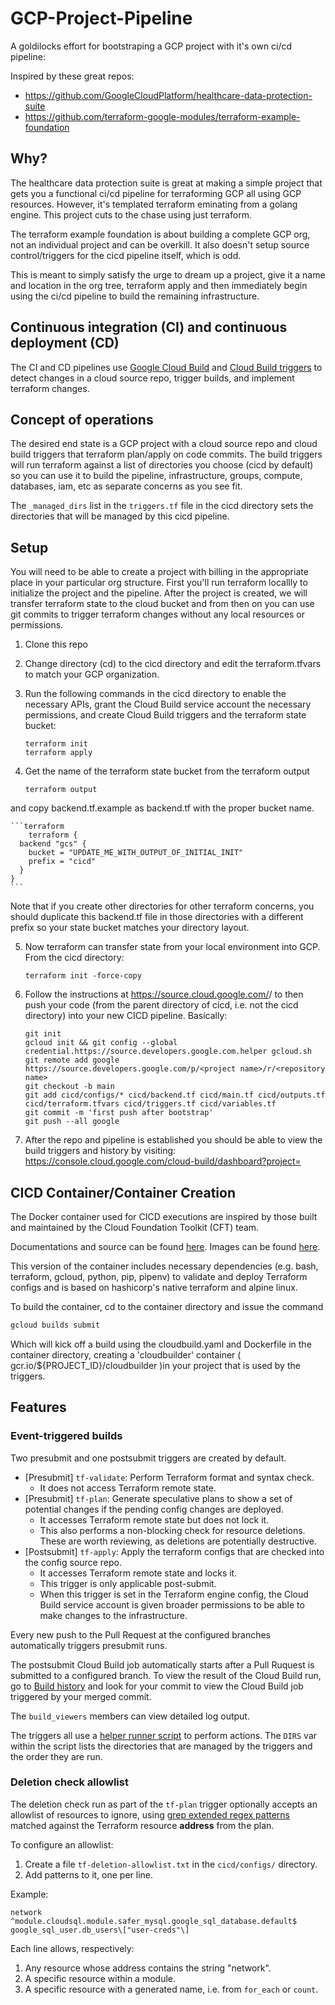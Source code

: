 
# GCP-Project-Pipeline

A goldilocks effort for bootstraping a GCP project with it's own ci/cd pipeline:

Inspired by these great repos:

  - https://github.com/GoogleCloudPlatform/healthcare-data-protection-suite
  - https://github.com/terraform-google-modules/terraform-example-foundation

## Why?
The healthcare data protection suite is great at making a simple project that gets you a functional ci/cd pipeline for terraforming GCP all using GCP resources. However, it's templated terraform eminating from a golang engine. This project cuts to the chase using just terraform.

The terraform example foundation is about building a complete GCP org, not an individual project and can be overkill. It also doesn't setup source control/triggers for the cicd pipeline itself, which is odd.

This is meant to simply satisfy the urge to dream up a project, give it a name and location in the org tree, terraform apply and then immediately begin using the ci/cd pipeline to build the remaining infrastructure.


## Continuous integration (CI) and continuous deployment (CD)

The CI and CD pipelines use
[Google Cloud Build](https://cloud.google.com/cloud-build) and
[Cloud Build triggers](https://cloud.google.com/cloud-build/docs/automating-builds/create-manage-triggers)
to detect changes in a cloud source repo, trigger builds, and implement terraform changes.

## Concept of operations
The desired end state is a GCP project with a cloud source repo and cloud build triggers that terraform plan/apply on code commits. The build triggers will run terraform against a list of directories you choose (cicd by default) so you can use it to build the pipeline, infrastructure, groups, compute, databases, iam, etc as separate concerns as you see fit.

The `_managed_dirs` list in the `triggers.tf` file in the cicd directory sets the directories that will be managed by this cicd pipeline.

## Setup
You will need to be able to create a project with billing in the appropriate place in your particular org structure. First you'll run terraform locallly to initialize the project and the pipeline. After the project is created, we will transfer terraform state to the cloud bucket and from then on you can use git commits to trigger terraform changes without any local resources or permissions.

1. Clone this repo

2. Change directory (cd) to the cicd directory and edit the terraform.tfvars to match your GCP organization.

3. Run the following commands in the cicd directory to enable the necessary APIs,
   grant the Cloud Build service account the necessary permissions, and create
   Cloud Build triggers and the terraform state bucket:

    ```shell
    terraform init
    terraform apply
    ```
4. Get the name of the terraform state bucket from the terraform output

    ```shell
    terraform output
    ```
  and copy backend.tf.example as backend.tf with the proper bucket name.

    ```terraform
        terraform {
      backend "gcs" {
        bucket = "UPDATE_ME_WITH_OUTPUT_OF_INITIAL_INIT"
        prefix = "cicd"
      }
    }
    ```

  Note that if you create other directories for other terraform concerns, you should duplicate this backend.tf file in those directories with a different prefix so your state bucket matches your directory layout.

5. Now terraform can transfer state from your local environment into GCP. From the cicd directory:
    ```shell
    terraform init -force-copy
    ```

6. Follow the instructions at https://source.cloud.google.com/<project name>/<repository name> to then push your code (from the parent directory of cicd, i.e. not the cicd directory) into your new CICD pipeline. Basically:

    ```shell
    git init
    gcloud init && git config --global credential.https://source.developers.google.com.helper gcloud.sh
    git remote add google  https://source.developers.google.com/p/<project name>/r/<repository name>
    git checkout -b main
    git add cicd/configs/* cicd/backend.tf cicd/main.tf cicd/outputs.tf cicd/terraform.tfvars cicd/triggers.tf cicd/variables.tf
    git commit -m 'first push after bootstrap'
    git push --all google

7. After the repo and pipeline is established you should be able to view the build triggers and history by visiting:
https://console.cloud.google.com/cloud-build/dashboard?project=<project id here>


## CICD Container/Container Creation

The Docker container used for CICD executions are inspired by those built and maintained by the
Cloud Foundation Toolkit (CFT) team.


Documentations and source can be found [here](https://github.com/GoogleCloudPlatform/cloud-foundation-toolkit/tree/master/infra/build/developer-tools-light). Images can be found [here](https://console.cloud.google.com/gcr/images/cloud-foundation-cicd/GLOBAL/cft/developer-tools-light).

This version of the container includes necessary dependencies (e.g. bash, terraform, gcloud, python, pip, pipenv) to validate and deploy Terraform configs and is based on hashicorp's native terraform and alpine linux.

To build the container, cd to the container directory and issue the command

```bash
gcloud builds submit
```
Which will kick off a build using the cloudbuild.yaml and Dockerfile in the container directory, creating a 'cloudbuilder' container ( gcr.io/${PROJECT_ID}/cloudbuilder )in your project that is used by the triggers.


## Features

### Event-triggered builds

Two presubmit and one postsubmit triggers are created by default.

* \[Presubmit\] `tf-validate`: Perform Terraform format and syntax check.
  * It does not access Terraform remote state.
* \[Presubmit\] `tf-plan`: Generate speculative plans to show a set of
    potential changes if the pending config changes are deployed.
  * It accesses Terraform remote state but does not lock it.
  * This also performs a non-blocking check for resource deletions. These
        are worth reviewing, as deletions are potentially destructive.
* \[Postsubmit\] `tf-apply`: Apply the terraform configs that are checked into
    the config source repo.
  * It accesses Terraform remote state and locks it.
  * This trigger is only applicable post-submit.
  * When this trigger is set in the Terraform engine config, the Cloud Build
        service account is given broader permissions to be able to make changes
        to the infrastructure.

Every new push to the Pull Request at the configured branches automatically
triggers presubmit runs.

The postsubmit Cloud Build job automatically starts after a Pull Ruquest is
submitted to a configured branch. To view the result of the Cloud Build run, go
to [Build history](https://console.cloud.google.com/cloud-build/builds) and look
for your commit to view the Cloud Build job triggered by your merged commit.

The `build_viewers` members can view detailed log output.

The triggers all use a [helper runner script](./cicd/configs/run.sh) to perform
actions. The `DIRS` var within the script lists the directories that are managed by the triggers and the order they are
run.

### Deletion check allowlist

The deletion check run as part of the `tf-plan` trigger optionally accepts an
allowlist of resources to ignore, using
[grep extended regex patterns](https://en.wikipedia.org/wiki/Regular_expression#POSIX_extended)
matched against the Terraform resource **address** from the plan.

To configure an allowlist:

1. Create a file `tf-deletion-allowlist.txt` in the `cicd/configs/` directory.
2. Add patterns to it, one per line.

Example:

```text
network
^module.cloudsql.module.safer_mysql.google_sql_database.default$
google_sql_user.db_users\["user-creds"\]
```

Each line allows, respectively:

1. Any resource whose address contains the string "network".
2. A specific resource within a module.
3. A specific resource with a generated name, i.e. from `for_each` or `count`.

